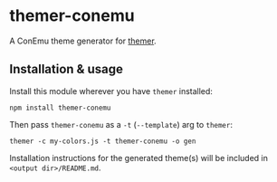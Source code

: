 # themer-conemu

A ConEmu theme generator for [themer](https://github.com/mjswensen/themer).

## Installation & usage

Install this module wherever you have `themer` installed:

    npm install themer-conemu

Then pass `themer-conemu` as a `-t` (`--template`) arg to `themer`:

    themer -c my-colors.js -t themer-conemu -o gen

Installation instructions for the generated theme(s) will be included in `<output dir>/README.md`.
